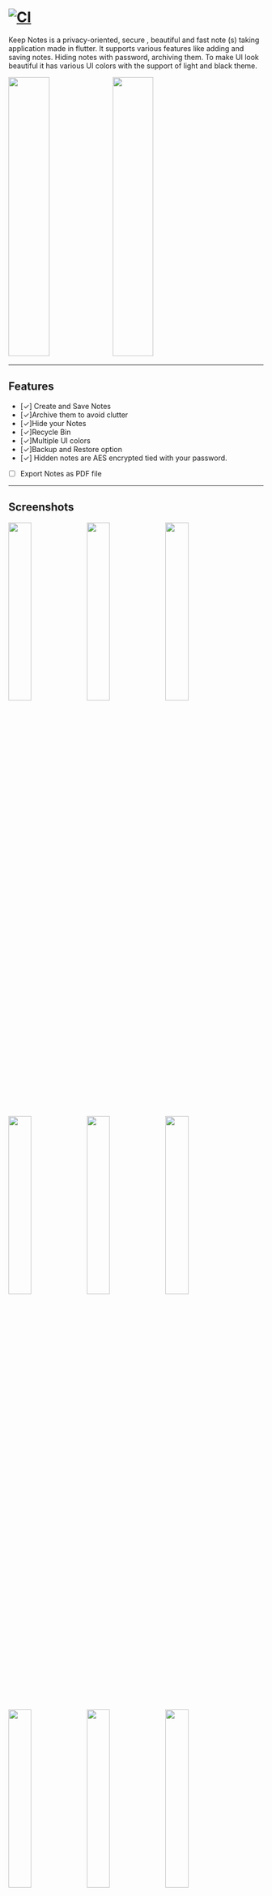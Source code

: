 # [![CI](https://github.com/nikhilbadyal/keepnotes/actions/workflows/ci.yml/badge.svg)](https://github.com/nikhilbadyal/keepnotes/actions/workflows/ci.yml)

Keep Notes is a privacy-oriented, secure , beautiful and fast note (s) taking
application made in flutter. It supports
various features like adding and saving notes. Hiding notes with password,
archiving them. To make UI look beautiful it
has various UI colors with the support of light and black theme.

<img src="https://i.imgur.com/53hpGkk.png" width="40%" height="550"></img>
<img src="https://i.imgur.com/FGnDtPk.png" width="40%" height="550"></img>

---

## Features

- [✓] Create and Save Notes
- [✓]Archive them to avoid clutter
- [✓]Hide your Notes
- [✓]Recycle Bin
- [✓]Multiple UI colors
- [✓]Backup and Restore option
- [✓] Hidden notes are AES encrypted tied with your password.

- [ ] Export Notes as PDF file

---

## Screenshots

<img src="https://i.imgur.com/s7LxdiB.png" width="30%"></img>
<img src="https://i.imgur.com/XbbFYLm.png" width="30%"></img>
<img src="https://i.imgur.com/0eirKsA.png" width="30%"></img>
<img src="https://i.imgur.com/HC7ccDg.png" width="30%"></img>
<img src="https://i.imgur.com/IV3H8vj.png" width="30%"></img>
<img src="https://i.imgur.com/pqarCPZ.png" width="30%"></img>
<img src="https://i.imgur.com/qQSV0G5.png" width="30%"></img>
<img src="https://i.imgur.com/cWnlC4x.png" width="30%"></img>
<img src="https://i.imgur.com/lpLYJ9y.png" width="30%"></img>
<img src="https://i.imgur.com/BAXJwmj.png" width="30%"></img>
<img src="https://i.imgur.com/sfC4BFE.png" width="30%"></img>
<img src="https://i.imgur.com/oVx2u1H.png" width="30%"></img>
<img src="https://i.imgur.com/M0gnrY3.png" width="30%"></img>
<img src="https://i.imgur.com/phwvjjK.png" width="30%"></img>
<img src="https://i.imgur.com/cZYa4AQ.png" width="30%"></img>

## Build Steps

- PreRequisite

  - `sentry_dsn.dart` - Add in `/lib`(see below for content of the file)

    ```dart
    const sentryDsn = '<INSERT YOUR SENTRY_DSN HERE';
    ```

  - `key.properties` - Add in `/android`

    ```properties
    storePassword=<storePassword>
    keyPassword=<keyPassword>
    keyAlias=<keyAlias>
    storeFile=<storeFileName.jks>
    ```

  - `google-services.json` - Add in `/android/app/`.
    Check [here](https://support.google.com/firebase/answer/7015592) to get.
  - `key.jks` - Add in `/android/app/`.
    Check [here](https://docs.oracle.com/cd/E19509-01/820-3503/ggfen/index.html) to get.

---

## Thanks for images & Icons

<div>
    <a href="https://storyset.com/illustration/hidden/pana" title="Backup">Backup</a><br>
    <a href="https://icons8.com/icons/set/github" title="GitHub">GitHub</a><br>
    <a href="https://icons8.com/icon/V5cGWnc9R4xj/google" title="Google">Google</a><br>
    <a href="https://icons8.com/icon/82747/lock" title="Lock">Lock</a><br>
    <a href="https://icons8.com/icon/47996/mailbox-closed-flag-down" title="Mail">Email</a><br>
    <a href="https://www.freepik.com/premium-vector/business-character-concept-beside-angle-cool-character-male-female-korean-
    style-colored-pictures-cartoon-style_9129007.htm" title="Aboutme">AboutMe</a><br>
    <a href="https://www.freepik.com/premium-vector/business-character-concept-beside-angle-cool-character-male-female-korean-
    style-colored-pictures-cartoon-style_9129007.htm" title="Men">Men</a><br>
    <a href="https://www.flaticon.com/free-icon/ghost_477104" title="Ghost">Ghost</a><br>
    <a href="https://storyset.com/illustration/key/pana" title="PinCode">Pin Code</a><br>
    <a href="https://www.freepik.com/free-vector/global-data-security-personal-data-security-cyber-data-security-online-
    concept-illustration-internet-security-information-privacy-
    protection_12953631.htm"
    title="Splash1">Splash1</a><br>
    <a href="https://storyset.com/illustration/cloud-sync/cuate" title="Splash2">Splash2</a><br>
    <a href="https://storyset.com/illustration/design-thinking/pana" title="Splash3">Splash3</a><br>
    <a href="https://www.freepik.com/free-vector/social-media-icons-vector-set-with-facebook-instagram-twitter-tiktok-
    youtube-logos_17221195.htm" title="Telegram">Telegram</a><br>
    <a href="https://www.freepik.com/premium-vector/business-character-concept-beside-angle-cool-character-male-female-korean
    -style-colored-pictures-cartoon-style_9129007.htm" title="Women">Women</a><br>
    <a href="https://www.flaticon.com/free-icon/notes_752326"
    title="AppIcon">App Icon</a><br>
</div>
